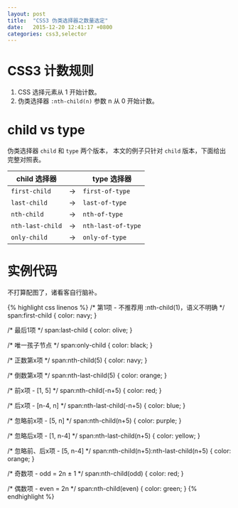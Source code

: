 ```yaml
---
layout: post
title:  "CSS3 伪类选择器之数量选定"
date:   2015-12-20 12:41:17 +0800
categories: css3,selector
---
```


# CSS3 计数规则

1. CSS 选择元素从 1 开始计数。
2. 伪类选择器 `:nth-child(n)` 参数 n 从 0 开始计数。

# child vs type

伪类选择器 `child` 和 `type` 两个版本，
本文的例子只针对 `child` 版本，下面给出完整对照表。

child 选择器    |    | type 选择器
-------------- | -- | ----------------
`first-child`    | -> | `first-of-type`
`last-child`     | -> | `last-of-type`
`nth-child`      | -> | `nth-of-type`
`nth-last-child` | -> | `nth-last-of-type`
`only-child`     | -> | `only-of-type`

# 实例代码

不打算配图了，诸看客自行脑补。

{% highlight css linenos %}
/* 第1项 - 不推荐用 :nth-child(1)，语义不明确 */
span:first-child {
    color: navy;
}

/* 最后1项 */
span:last-child {
    color: olive;
}

/* 唯一孩子节点 */
span:only-child {
    color: black;
}

/* 正数第x项 */
span:nth-child(5) {
    color: navy;
}

/* 倒数第x项 */
span:nth-last-child(5) {
    color: orange;
}

/* 前x项 - [1, 5] */
span:nth-child(-n+5) {
    color: red;
}

/* 后x项 - [n-4, n] */
span:nth-last-child(-n+5) {
    color: blue;
}

/* 忽略前x项 - [5, n] */
span:nth-child(n+5) {
    color: purple;
}

/* 忽略后x项 - [1, n-4] */
span:nth-last-child(n+5) {
    color: yellow;
}

/* 忽略前、后x项 - [5, n-4] */
span:nth-child(n+5):nth-last-child(n+5) {
    color: orange;
}

/* 奇数项 - odd = 2n ± 1 */
span:nth-child(odd) {
    color: red;
}

/* 偶数项 - even = 2n */
span:nth-child(even) {
    color: green;
}
{% endhighlight %}
